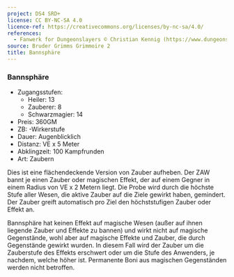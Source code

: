 ```yaml
---
project: DS4 SRD+
license: CC BY-NC-SA 4.0
licence-ref: https://creativecommons.org/licenses/by-nc-sa/4.0/
references: 
  - Fanwerk for Dungeonslayers © Christian Kennig (https://www.dungeonslayers.net/)
source: Bruder Grimms Grimmoire 2
title: Bannsphäre
---
```


### Bannsphäre

- Zugangsstufen:
  - Heiler: 13
  - Zauberer: 8
  - Schwarzmagier: 14
- Preis: 360GM
- ZB: -Wirkerstufe
- Dauer: Augenblicklich
- Distanz: VE x 5 Meter
- Abklingzeit: 100 Kampfrunden
- Art: Zaubern

Dies ist eine flächendeckende Version von Zauber aufheben. Der ZAW bannt je einen Zauber oder magischen Effekt, der auf einem Gegner in einem Radius von VE x 2 Metern liegt. Die Probe wird durch die höchste Stufe aller Wesen, die aktive Zauber auf die Ziele gewirkt haben, gemindert. Der Zauber greift automatisch pro Ziel den höchststufigen Zauber oder Effekt an.

Bannsphäre hat keinen Effekt auf magische Wesen (außer auf ihnen liegende Zauber und Effekte zu bannen) und wirkt nicht auf magische Gegenstände, wohl aber auf magische Effekte und Zauber, die durch Gegenstände gewirkt wurden. In diesem Fall wird der Zauber um die Zauberstufe des Effekts erschwert oder um die Stufe des Anwenders, je nachdem, welche höher ist. Permanente Boni aus magischen Gegenständen werden nicht betroffen.

